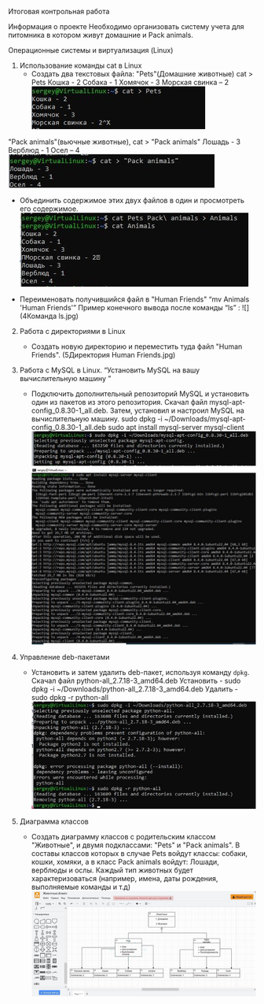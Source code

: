 Итоговая контрольная работа

 Информация о проекте
 Необходимо организовать систему учета для питомника в котором живут домашние и Pack animals. 

Операционные системы и виртуализация (Linux)

1. Использование команды cat в Linux
   - Создать два текстовых файла: "Pets"(Домашние животные) 
cat > Pets
Кошка - 2
Собака - 1
Хомячок - 3
Морская свинка – 2
![](1Pets.jpg)

"Pack animals"(вьючные животные), 
cat > "Pack animals"
Лошадь - 3
Верблюд - 1
Осел – 4
![](2PackAnimals.jpg)

   - Объединить содержимое этих двух файлов в один и просмотреть его содержимое.
![](3Объединение_PackPets.jpg)

   - Переименовать получившийся файл в "Human Friends"
“mv Animals 'Human Friends'”
Пример конечного вывода после команды “ls” :
![](4Команда ls.jpg)

2. Работа с директориями в Linux
   - Создать новую директорию и переместить туда файл "Human Friends".
 (5Директория Human Friends.jpg)
3. Работа с MySQL в Linux. “Установить MySQL на вашу вычислительную машину ”
   - Подключить дополнительный репозиторий MySQL и установить один из пакетов из этого репозитория.
Скачал файл mysql-apt-config_0.8.30-1_all.deb.
Затем, установил и настроил MySQL на вычислительную машину.
sudo dpkg -i ~/Downloads/mysql-apt-config_0.8.30-1_all.deb
sudo apt install mysql-server mysql-client
 ![](6mysql_1.jpg)
 ![](6mysql_2.jpg)
 
4. Управление deb-пакетами
   - Установить и затем удалить deb-пакет, используя команду `dpkg`.
Скачал файл python-all_2.7.18-3_amd64.deb
Установить - sudo dpkg -i ~/Downloads/python-all_2.7.18-3_amd64.deb
Удалить - sudo dpkg -r python-all
 ![](7deb-пакетами.jpg)


5. Диаграмма классов
   - Создать диаграмму классов с родительским классом "Животные", и двумя подклассами: "Pets" и "Pack animals".
В составы классов которых в случае Pets войдут классы: собаки, кошки, хомяки, а в класс Pack animals войдут: Лошади, верблюды и ослы.
Каждый тип животных будет характеризоваться (например, имена, даты рождения, выполняемые команды и т.д)
 ![](8Диаграмма.jpg)
